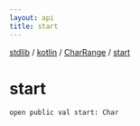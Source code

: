 ```yaml
---
layout: api
title: start
---
```

[stdlib](../../index.html) / [kotlin](../index.html) / [CharRange](index.html) / [start](start.html)

# start

```
open public val start: Char
```
